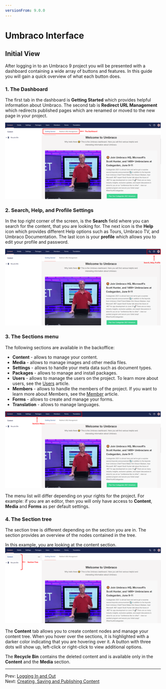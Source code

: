 ```yaml
---
versionFrom: 9.0.0
---
```


# Umbraco Interface

## Initial View

After logging in to an Umbraco 9 project you will be presented with a dashboard containing a wide array of buttons and features. In this guide you will gain a quick overview of what each button does.

### 1. The Dashboard

The first tab in the dashboard is **Getting Started** which provides helpful information about Umbraco. The second tab is **Redirect URL Management** which redirects published pages which are renamed or moved to the new page in your project.

![The Dashboard](images/The-Dashboards-v9.png)

### 2. Search, Help, and Profile Settings

In the top right corner of the screen, is the **Search** field where you can search for the content, that you are looking for. The next icon is the **Help** icon which provides different Help options such as Tours, Umbraco TV, and Umbraco Documentation.
The last icon is your **profile** which allows you to edit your profile and password.

![Search, help and profile.](images/Search-and-help-v9.png)

### 3. The Sections menu

The following sections are available in the backoffice:

- **Content** - allows to manage your content.
- **Media** - allows to manage images and other media files.
- **Settings** - allows to handle your meta data such as document types.
- **Packages** - allows to manage and install packages.
- **Users** - allows to manage the users on the project. To learn more about users, see the [Users](../../../../Getting-Started/Data/Users/) article.
- **Members** - allows to handle the members of the project. If you want to learn more about Members, see the [Member](../../../../Getting-Started/Data/Members/) article.
- **Forms** - allows to create and manage your forms.
- **Translation** - allows to manage languages.  

![The Sections Menu.](images/The-Section-Menu-v9.png)

The menu list will differ depending on your rights for the project. For example: if you are an editor, then you will only have access to **Content**, **Media** and **Forms** as per default settings.

### 4. The Section tree

The section tree is different depending on the section you are in. The section provides an overview of the nodes contained in the tree.

In this example, you are looking at the content section.
![This is an arrow that points to the section tree on the left.](images/The-Section-Tree-v9.png)

The **Content** tab allows you to create content nodes and manage your content tree. When you hover over the sections, it is highlighted with a darker color indicating that you are hovering over it. A button with three dots will show up, left-click or right-click to view additional options.

The **Recycle Bin** contains the deleted content and is available only in the **Content** and the **Media** section.

---

Prev: [Logging In and Out](Logging-In-and-Out/index-v9.md) &emsp; &emsp; &emsp; &emsp; &emsp; &emsp; &emsp; &emsp; &emsp; &emsp; &emsp; &emsp; &emsp; &emsp; &emsp; &emsp; &emsp; Next: [Creating, Saving and Publishing Content](../Creating-Saving-and-Publishing-Content/index-v9.md)
